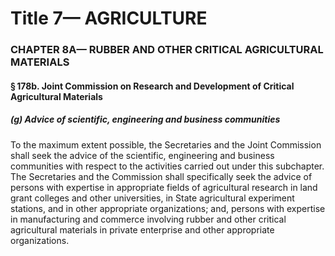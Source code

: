
# Title 7— AGRICULTURE
### CHAPTER 8A— RUBBER AND OTHER CRITICAL AGRICULTURAL MATERIALS
#### § 178b. Joint Commission on Research and Development of Critical Agricultural Materials
##### (g) Advice of scientific, engineering and business communities

To the maximum extent possible, the Secretaries and the Joint Commission shall seek the advice of the scientific, engineering and business communities with respect to the activities carried out under this subchapter. The Secretaries and the Commission shall specifically seek the advice of persons with expertise in appropriate fields of agricultural research in land grant colleges and other universities, in State agricultural experiment stations, and in other appropriate organizations; and, persons with expertise in manufacturing and commerce involving rubber and other critical agricultural materials in private enterprise and other appropriate organizations.
